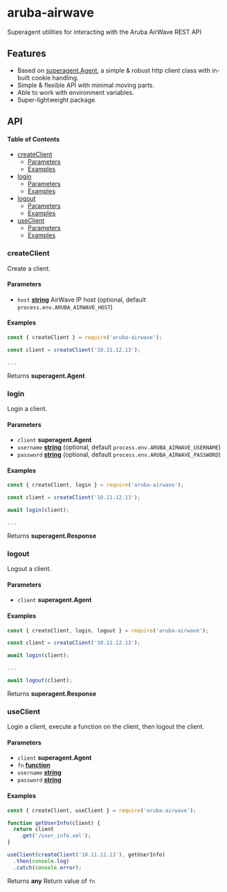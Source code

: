 # aruba-airwave

Superagent utilities for interacting with the Aruba AirWave REST API

## Features

-   Based on [superagent.Agent](https://visionmedia.github.io/superagent/#agents-for-global-state), a simple & robust http client class with in-built cookie handling.
-   Simple & flexible API with minimal moving parts.
-   Able to work with environment variables.
-   Super-lightweight package.

## API

<!-- Generated by documentation.js. Update this documentation by updating the source code. -->

#### Table of Contents

-   [createClient](#createclient)
    -   [Parameters](#parameters)
    -   [Examples](#examples)
-   [login](#login)
    -   [Parameters](#parameters-1)
    -   [Examples](#examples-1)
-   [logout](#logout)
    -   [Parameters](#parameters-2)
    -   [Examples](#examples-2)
-   [useClient](#useclient)
    -   [Parameters](#parameters-3)
    -   [Examples](#examples-3)

### createClient

Create a client.

#### Parameters

-   `host` **[string](https://developer.mozilla.org/docs/Web/JavaScript/Reference/Global_Objects/String)** AirWave IP host (optional, default `process.env.ARUBA_AIRWAVE_HOST`)

#### Examples

```javascript
const { createClient } = require('aruba-airwave');

const client = createClient('10.11.12.13');

...
```

Returns **superagent.Agent** 

### login

Login a client.

#### Parameters

-   `client` **superagent.Agent** 
-   `username` **[string](https://developer.mozilla.org/docs/Web/JavaScript/Reference/Global_Objects/String)**  (optional, default `process.env.ARUBA_AIRWAVE_USERNAME`)
-   `password` **[string](https://developer.mozilla.org/docs/Web/JavaScript/Reference/Global_Objects/String)**  (optional, default `process.env.ARUBA_AIRWAVE_PASSWORD`)

#### Examples

```javascript
const { createClient, login } = require('aruba-airwave');

const client = createClient('10.11.12.13');

await login(client);

...
```

Returns **superagent.Response** 

### logout

Logout a client.

#### Parameters

-   `client` **superagent.Agent** 

#### Examples

```javascript
const { createClient, login, logout } = require('aruba-airwave');

const client = createClient('10.11.12.13');

await login(client);

...

await logout(client);
```

Returns **superagent.Response** 

### useClient

Login a client, execute a function on the client, then logout the client.

#### Parameters

-   `client` **superagent.Agent** 
-   `fn` **[function](https://developer.mozilla.org/docs/Web/JavaScript/Reference/Statements/function)** 
-   `username` **[string](https://developer.mozilla.org/docs/Web/JavaScript/Reference/Global_Objects/String)** 
-   `password` **[string](https://developer.mozilla.org/docs/Web/JavaScript/Reference/Global_Objects/String)** 

#### Examples

```javascript
const { createClient, useClient } = require('aruba-airwave');

function getUserInfo(client) {
  return client
    .get('/user_info.xml');
}

useClient(createClient('10.11.12.13'), getUserInfo)
  .then(console.log)
  .catch(console.error);
```

Returns **any** Return value of `fn`
